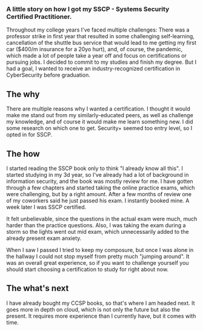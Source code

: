 ### A little story on how I got my SSCP - Systems Security Certified Practitioner. 

Throughout my college years I've faced multiple challenges: There was a professor strike in first year that resulted in some challenging self-learning, cancellation of the shuttle bus service that would lead to me getting my first car ($400/m insurance for a 20yo hurt), and, of course, the pandemic, which made a lot of people take a year off and focus on certifications or pursuing jobs. I decided to commit to my studies and finish my degree. But I had a goal, I wanted to receive an industry-recognized certification in CyberSecurity before graduation.

## The why 

There are multiple reasons why I wanted a certification. I thought it would make me stand out from my similarly-educated peers, as well as challenge my knowledge, and of course it would make me learn something new. I did some research on which one to get. Security+ seemed too entry level, so I opted in for SSCP.

## The how

I started reading the SSCP book only to think "I already know all this". I started studying in my 3d year, so I've already had a lot of background in information security, and the book was mostly review for me. I have gotten through a few chapters and started taking the online practice exams, which were challenging, but by a right amount. After a few months of review one of my coworkers said he just passed his exam. I instantly booked mine. A week later I was SSCP certified. 

It felt unbelievable, since the questions in the actual exam were much, much harder than the practice questions. Also, I was taking the exam during a storm so the lights went out mid exam, which unnecessarily added to the already present exam anxiety. 

When I saw I passed I tried to keep my composure, but once I was alone in the hallway I could not stop myself from pretty much "jumping around". It was an overall great experience, so if you want to challenge yourself you should start choosing a certification to study for right about now.

## The what's next

I have already bought my CCSP books, so that's where I am headed next. It goes more in depth on cloud, which is not only the future but also the present. It requires more experience than I currently have, but it comes with time. 

